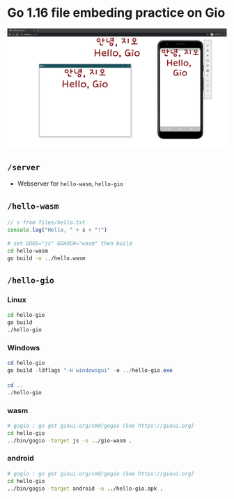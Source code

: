 # Go 1.16 file embeding practice on Gio

![hello_screenshot](./screenshot.png)

## `/server`
* Webserver for `hello-wasm`, `hello-gio`

## `/hello-wasm`
```js
// s from files/hello.txt
console.log("Hello, " + s + "!")
```
```sh
# set GOOS="js" GOARCH="wasm" then build
cd hello-wasm
go build -o ../hello.wasm
```

## `/hello-gio`
### Linux
```bash
cd hello-gio
go build
./hello-gio
```

### Windows
```powershell
cd hello-gio
go build -ldflags "-H windowsgui" -o ../hello-gio.exe

cd ..
./hello-gio
```

### wasm
```sh
# gogio : go get gioui.org/cmd/gogio (See https://gioui.org)
cd hello-gio
../bin/gogio -target js -o ../gio-wasm .
```

### android
```sh
# gogio : go get gioui.org/cmd/gogio (See https://gioui.org)
cd hello-gio
../bin/gogio -target android -o ../hello-gio.apk .
```
